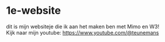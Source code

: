 # 1e-website
dit is mijn websiteje die ik aan het maken ben met Mimo en W3!\
Kijk naar mijn youtube: https://www.youtube.com/@teunemans
